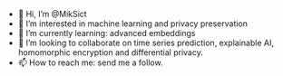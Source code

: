 - 👋 Hi, I’m @MikSict
- 👀 I’m interested in machine learning and privacy preservation
- 🌱 I’m currently learning: advanced embeddings
- 💞️ I’m looking to collaborate on time series prediction, explainable AI, homomorphic encryption and differential privacy. 
- 📫 How to reach me: send me a follow.

<!---
MikSict/MikSict is a ✨ special ✨ repository because its `README.md` (this file) appears on your GitHub profile.
You can click the Preview link to take a look at your changes.
--->
